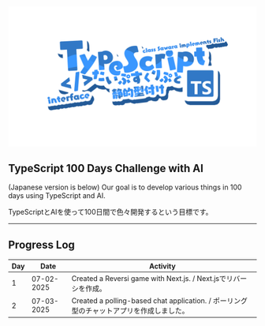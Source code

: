 ![TypeScript Logo](./TypeScript.png)

## TypeScript 100 Days Challenge with AI

(Japanese version is below)
Our goal is to develop various things in 100 days using TypeScript and AI.

TypeScriptとAIを使って100日間で色々開発するという目標です。

---

## Progress Log

| Day | Date       | Activity                               |
|-----|------------|----------------------------------------|
| 1   | 07-02-2025 | Created a Reversi game with Next.js. / Next.jsでリバーシを作成。 |
| 2   | 07-03-2025 | Created a polling-based chat application. / ポーリング型のチャットアプリを作成しました。 |
